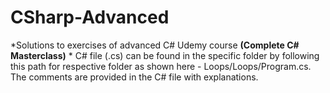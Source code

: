# CSharp-Advanced #
*Solutions to exercises of advanced C# Udemy course **(Complete C# Masterclass)** * C# file (.cs) can be found in the specific folder by following this path for respective folder as shown here - Loops/Loops/Program.cs. The comments are provided in the C# file with explanations. 

